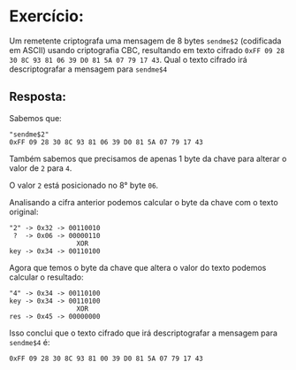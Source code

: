 
<h1>Exercício:</h1>  

Um remetente criptografa uma mensagem de 8 bytes `sendme$2` (codificada em ASCII) usando criptografia CBC, resultando em texto cifrado `0xFF 09 28 30 8C 93 81 06 39 D0 81 5A 07 79 17 43`. Qual o texto cifrado irá descriptografar a mensagem para `sendme$4`

<h2>Resposta:</h2>  

Sabemos que:

    "sendme$2"
    0xFF 09 28 30 8C 93 81 06 39 D0 81 5A 07 79 17 43


Também sabemos que precisamos de apenas 1 byte da chave para alterar o valor de `2` para `4`. 

O valor `2` está posicionado no 8° byte `06`.

Analisando a cifra anterior podemos calcular o byte da chave com o texto original:

    "2" -> 0x32 -> 00110010
     ?  -> 0x06 -> 00000110
                     XOR
    key -> 0x34 -> 00110100

Agora que temos o byte da chave que altera o valor do texto podemos calcular o resultado:

    "4" -> 0x34 -> 00110100
    key -> 0x34 -> 00110100
                     XOR
    res -> 0x45 -> 00000000

Isso conclui que o texto cifrado que irá descriptografar a mensagem para `sendme$4` é:

`0xFF 09 28 30 8C 93 81 00 39 D0 81 5A 07 79 17 43`


